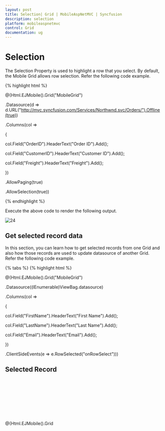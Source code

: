 ```yaml
---
layout: post
title: Selection| Grid | MobileAspNetMVC | Syncfusion
description: selection
platform: mobileaspnetmvc
control: Grid
documentation: ug
---
```


# Selection

The Selection Property is used to highlight a row that you select. By default, the Mobile Grid allows row selection. Refer the following code example.

{% highlight html %}

@(Html.EJMobile().Grid<object>("MobileGrid")

.Datasource(d => d.URL("http://mvc.syncfusion.com/Services/Northwnd.svc/Orders/").Offline(true))

.Columns(col =>

{

col.Field("OrderID").HeaderText("Order ID").Add();

col.Field("CustomerID").HeaderText("Customer ID").Add();

col.Field("Freight").HeaderText("Freight").Add();

})

.AllowPaging(true)

.AllowSelection(true))


{% endhighlight %}


Execute the above code to render the following output.


![24](Selection_images/Selection_img1.png)



## Get selected record data

In this section, you can learn how to get selected records from one Grid and also how those records are used to update datasource of another Grid. Refer the following code example.

{% tabs %}
{% highlight html %}

@(Html.EJMobile().Grid<object>("MobileGrid")

.Datasource((IEnumerable<object>)ViewBag.datasource)

.Columns(col =>

{

col.Field("FirstName").HeaderText("First Name").Add();

col.Field("LastName").HeaderText("Last Name").Add();

col.Field("Email").HeaderText("Email").Add();

})

.ClientSideEvents(e => e.RowSelected("onRowSelect")))

<h2>Selected Record</h2>

@(Html.EJMobile().Grid<object>("NewGrid")

.Datasource((IEnumerable<object>)ViewBag.datasource)

.Columns(col =>

{

col.Field("FirstName").HeaderText("First Name").Add();

col.Field("LastName").HeaderText("Last Name").Add();

col.Field("Email").HeaderText("Email").Add();

}))

{% endhighlight %}

{% highlight javascript %}



<script type="text/javascript">

function onRowSelect(e) {

$("#NewGrid").ejmGrid({ dataSource: [e.record] });

}

</script>

{% endhighlight %}


{% highlight c# %}

namespace MVCSampleBrowser.Controllers.Grid

{

public class GridController : Controller

{

public class Person

{

public string FirstName { get; set; }

public string LastName { get; set; }

public string Email { get; set; }

}



public ActionResult GridView()

{

List<Person> Persons = new List<Person>();

Persons.Add(new Person() { FirstName = "John", LastName = "Beckett", Email = "john@syncfusion.com" });

Persons.Add(new Person() { FirstName = "Ben", LastName = "Beckett", Email = "ben@syncfusion.com" });

Persons.Add(new Person() { FirstName = "Andrew", LastName = "Beckett", Email = "andrew@syncfusion.com" });

ViewBag.datasource = Persons;

return View();

}



}

}

{% endhighlight %}
{% endtabs %}

![25](Selection_images/Selection_img2.png)





